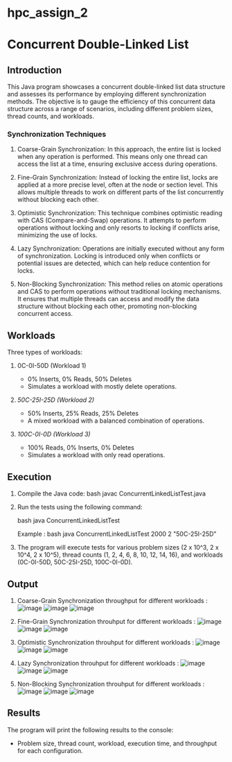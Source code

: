 # hpc_assign_2

# Concurrent Double-Linked List

## Introduction

This Java program showcases a concurrent double-linked list data structure and assesses its performance by employing different synchronization methods. The objective is to gauge the efficiency of this concurrent data structure across a range of scenarios, including different problem sizes, thread counts, and workloads.

### Synchronization Techniques

1. Coarse-Grain Synchronization: In this approach, the entire list is locked when any operation is performed. This means only one thread can access the list at a time, ensuring exclusive access during operations.

2. Fine-Grain Synchronization: Instead of locking the entire list, locks are applied at a more precise level, often at the node or section level. This allows multiple threads to work on different parts of the list concurrently without blocking each other.

3. Optimistic Synchronization: This technique combines optimistic reading with CAS (Compare-and-Swap) operations. It attempts to perform operations without locking and only resorts to locking if conflicts arise, minimizing the use of locks.

4. Lazy Synchronization: Operations are initially executed without any form of synchronization. Locking is introduced only when conflicts or potential issues are detected, which can help reduce contention for locks.

5. Non-Blocking Synchronization: This method relies on atomic operations and CAS to perform operations without traditional locking mechanisms. It ensures that multiple threads can access and modify the data structure without blocking each other, promoting non-blocking concurrent access.

## Workloads

Three types of workloads:

1. 0C-0I-50D (Workload 1)
   - 0% Inserts, 0% Reads, 50% Deletes
   - Simulates a workload with mostly delete operations.

2. *50C-25I-25D (Workload 2)*
   - 50% Inserts, 25% Reads, 25% Deletes
   - A mixed workload with a balanced combination of operations.

3. *100C-0I-0D (Workload 3)*
   - 100% Reads, 0% Inserts, 0% Deletes
   - Simulates a workload with only read operations.

## Execution 

1. Compile the Java code:
   bash
    javac ConcurrentLinkedListTest.java
   
2. Run the tests using the following command:

   bash
    java ConcurrentLinkedListTest <problemSize> <numThreads> <workload>
   
   Example : 
   bash
    java ConcurrentLinkedListTest 2000 2 "50C-25I-25D"
   
3. The program will execute tests for various problem sizes (2 x 10^3, 2 x 10^4, 2 x 10^5), thread counts (1, 2, 4, 6, 8, 10, 12, 14, 16), and workloads (0C-0I-50D, 50C-25I-25D, 100C-0I-0D).

## Output

1. Coarse-Grain Synchronization throughput for different workloads :
      ![image](https://github.com/Bhavyareddysadula/hpc_assign_2/assets/126856102/c2e125a4-a1a7-43cf-b933-2a4d572a2861)
      ![image](https://github.com/Bhavyareddysadula/hpc_assign_2/assets/126856102/7becbb74-a765-416f-ba54-38699d3828fd)
      ![image](https://github.com/Bhavyareddysadula/hpc_assign_2/assets/126856102/4f748fb4-f47a-4d72-a54a-ad4948f6b886)

2. Fine-Grain Synchronization throuhput for different workloads :
      ![image](https://github.com/Bhavyareddysadula/hpc_assign_2/assets/126856102/737a25dd-f819-4e77-9770-9c445fcb73f0)
      ![image](https://github.com/Bhavyareddysadula/hpc_assign_2/assets/126856102/431790ef-0142-4e7a-96aa-0ff1c5900933)
      ![image](https://github.com/Bhavyareddysadula/hpc_assign_2/assets/126856102/65b2e4f5-872e-491a-a10d-3bd0360b6d93)

3. Optimistic Synchronization throuhput for different workloads :
      ![image](https://github.com/Bhavyareddysadula/hpc_assign_2/assets/126856102/ab4da44d-179f-4b8b-905b-62559e28bdf1)
      ![image](https://github.com/Bhavyareddysadula/hpc_assign_2/assets/126856102/ee081487-0b3e-4ad1-9057-ae48d70ec26c)
      ![image](https://github.com/Bhavyareddysadula/hpc_assign_2/assets/126856102/d3b7939a-782a-4e68-98fa-e2a5bca5d302)

4. Lazy Synchronization throuhput for different workloads :
      ![image](https://github.com/Bhavyareddysadula/hpc_assign_2/assets/126856102/45d4fbc3-2b6f-4883-b23b-d28f7830ef04)
      ![image](https://github.com/Bhavyareddysadula/hpc_assign_2/assets/126856102/3f8ff2a6-a0ae-4516-ad80-83b55c483a53)
      ![image](https://github.com/Bhavyareddysadula/hpc_assign_2/assets/126856102/52991db7-70df-4eaa-8d00-3e5fb2f7489c)

5. Non-Blocking Synchronization throuhput for different workloads :
      ![image](https://github.com/Bhavyareddysadula/hpc_assign_2/assets/126856102/d3ce220f-1a40-465a-a66b-11492ae9110b)
      ![image](https://github.com/Bhavyareddysadula/hpc_assign_2/assets/126856102/ed8c4527-b93f-446c-aa4b-3ce02b822f75)
      ![image](https://github.com/Bhavyareddysadula/hpc_assign_2/assets/126856102/28558932-9702-4ea3-8fbf-031e183cbb12)

     
## Results

The program will print the following results to the console:

- Problem size, thread count, workload, execution time, and throughput for each configuration.
